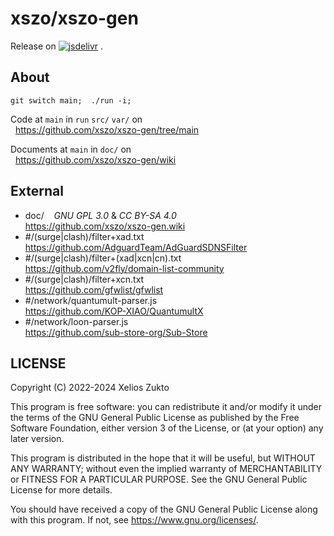 # xszo/xszo-gen

Release on
[![jsdelivr](https://data.jsdelivr.com/v1/package/gh/xszo/etc/badge)](https://www.jsdelivr.com/package/gh/xszo/etc)
.

## About

`git switch main;  ./run -i;`

Code at `main` in `run` `src/` `var/` on  
  <https://github.com/xszo/xszo-gen/tree/main>

Documents at `main` in `doc/` on  
  <https://github.com/xszo/xszo-gen/wiki>

## External

- doc/    _GNU GPL 3.0_ & _CC BY-SA 4.0_  
  <https://github.com/xszo/xszo-gen.wiki>
- #/(surge|clash)/filter+xad.txt  
  <https://github.com/AdguardTeam/AdGuardSDNSFilter>
- #/(surge|clash)/filter+(xad|xcn|cn).txt  
  <https://github.com/v2fly/domain-list-community>
- #/(surge|clash)/filter+xcn.txt  
  <https://github.com/gfwlist/gfwlist>
- #/network/quantumult-parser.js  
  <https://github.com/KOP-XIAO/QuantumultX>
- #/network/loon-parser.js  
  <https://github.com/sub-store-org/Sub-Store>

## LICENSE

Copyright (C) 2022-2024 Xelios Zukto

This program is free software: you can redistribute it and/or modify
it under the terms of the GNU General Public License as published by
the Free Software Foundation, either version 3 of the License, or
(at your option) any later version.

This program is distributed in the hope that it will be useful,
but WITHOUT ANY WARRANTY; without even the implied warranty of
MERCHANTABILITY or FITNESS FOR A PARTICULAR PURPOSE. See the
GNU General Public License for more details.

You should have received a copy of the GNU General Public License
along with this program. If not, see <https://www.gnu.org/licenses/>.
